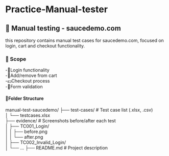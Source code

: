 # Practice-Manual-tester
## 🧪 Manual testing - saucedemo.com
this repository contains manual test cases for saucedemo.com, focused on login, cart and checkout functionality.

### 🎯 Scope
-🔑Login functionality<br>
-🛒Add/remove from cart<br>
-💵Checkout process<br>
-📝Form validation<br>

#### 📁Folder Structure
manual-test-saucedemo/
├── test-cases/ # Test case list (.xlsx, .csv)<br>
│ └── testcases.xlsx<br>
├── evidence/ # Screenshots before/after each test<br>
│ ├── TC001_Login/<br>
│ │ ├── before.png<br>
│ │ └── after.png<br>
│ ├── TC002_Invalid_Login/<br>
│ └── ...
├── README.md # Project description

